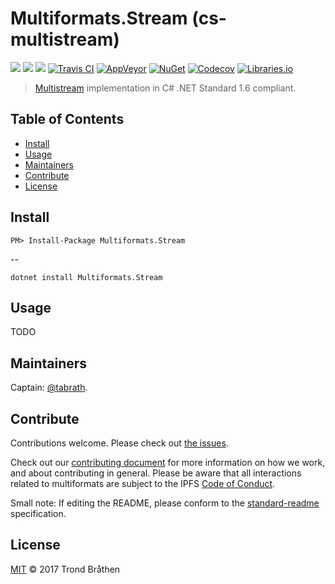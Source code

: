 # Multiformats.Stream (cs-multistream)

[![](https://img.shields.io/badge/project-multiformats-blue.svg?style=flat-square)](https://github.com/multiformats/multiformats)
[![](https://img.shields.io/badge/freenode-%23ipfs-blue.svg?style=flat-square)](https://webchat.freenode.net/?channels=%23ipfs)
[![](https://img.shields.io/badge/readme%20style-standard-brightgreen.svg?style=flat-square)](https://github.com/RichardLitt/standard-readme)
[![Travis CI](https://img.shields.io/travis/tabrath/cs-multistream.svg?style=flat-square&branch=master)](https://travis-ci.org/tabrath/cs-multistream)
[![AppVeyor](https://img.shields.io/appveyor/ci/tabrath/cs-multistream/master.svg?style=flat-square)](https://ci.appveyor.com/project/tabrath/cs-multistream)
[![NuGet](https://buildstats.info/nuget/Multiformats.Stream)](https://www.nuget.org/packages/Multiformats.Stream/)
[![Codecov](https://img.shields.io/codecov/c/github/tabrath/cs-multistream/master.svg?style=flat-square)](https://codecov.io/gh/tabrath/cs-multistream)
[![Libraries.io](https://img.shields.io/librariesio/github/tabrath/cs-multistream.svg?style=flat-square)](https://libraries.io/github/tabrath/cs-multistream)

> [Multistream](https://github.com/multiformats/multistream) implementation in C# .NET Standard 1.6 compliant.

## Table of Contents

- [Install](#install)
- [Usage](#usage)
- [Maintainers](#maintainers)
- [Contribute](#contribute)
- [License](#license)

## Install

    PM> Install-Package Multiformats.Stream

--

    dotnet install Multiformats.Stream

## Usage

TODO

## Maintainers

Captain: [@tabrath](https://github.com/tabrath).

## Contribute

Contributions welcome. Please check out [the issues](https://github.com/tabrath/cs-multistream/issues).

Check out our [contributing document](https://github.com/multiformats/multiformats/blob/master/contributing.md) for more information on how we work, and about contributing in general. Please be aware that all interactions related to multiformats are subject to the IPFS [Code of Conduct](https://github.com/ipfs/community/blob/master/code-of-conduct.md).

Small note: If editing the README, please conform to the [standard-readme](https://github.com/RichardLitt/standard-readme) specification.

## License

[MIT](LICENSE) © 2017 Trond Bråthen
